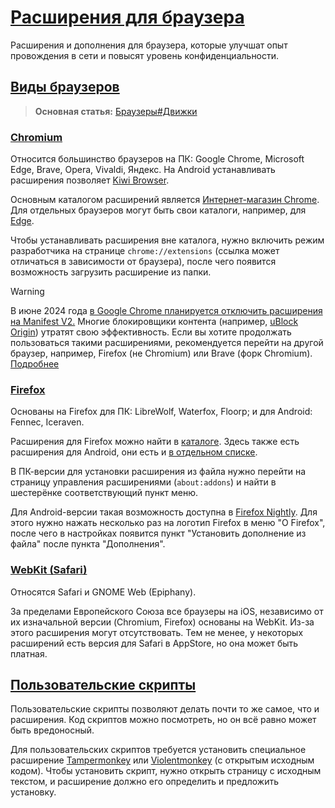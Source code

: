 # [Расширения для браузера](#browser-extensions)

Расширения и дополнения для браузера, которые улучшат опыт провождения в сети и
повысят уровень конфиденциальности.

## [Виды браузеров](#browser-types)

> **Основная статья:** [Браузеры#Движки](/wiki/browsers#engines)

### [Chromium](#chromium)

Относится большинство браузеров на ПК: Google Chrome, Microsoft Edge, Brave,
Opera, Vivaldi, Яндекс. На Android устанавливать расширения позволяет
[Kiwi Browser](https://play.google.com/store/apps/details?id=com.kiwibrowser.browser).

Основным каталогом расширений является
[Интернет-магазин Chrome](https://chromewebstore.google.com). Для отдельных
браузеров могут быть свои каталоги, например, для
[Edge](https://microsoftedge.microsoft.com/addons/Microsoft-Edge-Extensions-Home).

Чтобы устанавливать расширения вне каталога, нужно включить режим разработчика
на странице `chrome://extensions` (ссылка может отличаться в зависимости от
браузера), после чего появится возможность загрузить расширение из папки.

> [!warning]
В июне 2024 года
[в Google Chrome планируется отключить расширения на Manifest V2.](https://developer.chrome.com/blog/resuming-the-transition-to-mv3)
Многие блокировщики контента (например, [uBlock Origin](/wiki/ublock_origin))
утратят свою эффективность. Если вы хотите продолжать пользоваться такими
расширениями, рекомендуется перейти на другой браузер, например, Firefox (не
Chromium) или Brave (форк Chromium).
[Подробнее](https://t.me/KoolTechTricks/116)

### [Firefox](#firefox)

Основаны на Firefox для ПК: LibreWolf, Waterfox, Floorp; и для Android: Fennec,
Iceraven.

Расширения для Firefox можно найти в [каталоге](https://addons.mozilla.org).
Здесь также есть расширения для Android, они есть и
[в отдельном списке](https://addons.mozilla.org/android).

В ПК-версии для установки расширения из файла нужно перейти на страницу
управления расширениями (`about:addons`) и найти в шестерёнке соответствующий
пункт меню.

Для Android-версии такая возможность доступна в
[Firefox Nightly](https://play.google.com/store/apps/details?id=org.mozilla.fenix).
Для этого нужно нажать несколько раз на логотип Firefox в меню "О Firefox",
после чего в настройках появится пункт "Установить дополнение из файла" после
пункта "Дополнения".

### [WebKit (Safari)](#webkit-safari)

Относятся Safari и GNOME Web (Epiphany).

За пределами Европейского Союза все браузеры на iOS, независимо от их
изначальной версии (Chromium, Firefox) основаны на WebKit. Из-за этого
расширения могут отсутствовать. Тем не менее, у некоторых расширений есть версия
для Safari в AppStore, но она может быть платная.

## [Пользовательские скрипты](#user-scripts)

Пользовательские скрипты позволяют делать почти то же самое, что и расширения.
Код скриптов можно посмотреть, но он всё равно может быть вредоносный.

Для пользовательских скриптов требуется установить специальное расширение
[Tampermonkey](https://www.tampermonkey.net) или
[Violentmonkey](https://violentmonkey.github.io) (с открытым исходным кодом).
Чтобы установить скрипт, нужно открыть страницу с исходным текстом, и расширение
должно его определить и предложить установку.
